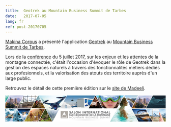 ```yaml
---
title:  Geotrek au Mountain Business Summit de Tarbes
date:   2017-07-05
lang: fr
ref: post-20170705
---
```


<a href="https://makina-corpus.com/" target="_blank">Makina Corpus</a> a présenté l'application <a href="http://geotrek.fr" target="_blank">Geotrek</a> au <a href="http://www.mountainbusinesssummit.com/index.php/fr/" target="_blank">Mountain Business Summit de Tarbes</a>.

Lors de la <a href="http://www.mountainbusinesssummit.com/index.php/fr/programme/conferences" target="_blank">conférence</a> du 5 juillet 2017, sur les enjeux et les attentes de la montagne connectée, c'était l'occasion d'évoquer le rôle de Geotrek dans la gestion des espaces naturels à travers des fonctionnalités métiers dédiés aux profesionnels, et la valorisation des atouts des territoire auprès d'un large public.

Retrouvez le détail de cette première édition sur le <a href="http://www.madeeli.fr/actualites/retour-sur-mountain-business-summit/?utm_source=newsletter&utm_medium=email&utm_campaign=madeelink-20-juillet-2017" target="_blank">site de Madeeli</a>.

<a ><img style="max-width: 100%;" src="/assets/img/MBS_2017.png"></a>
